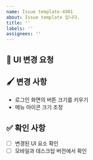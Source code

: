 ```yaml
---
name: Issue template-4901
about: Issue template 입니다.
title: ''
labels: ''
assignees: ''
---
```

## 🎨 UI 변경 요청  
[//]: # (UI 변경 요청 사항에 대해 작성합니다.)  
  
## 🖌 변경 사항  
- 로그인 화면의 버튼 크기를 키우기  
- 메뉴 아이콘 크기 조정  
  
## ✅ 확인 사항  
- [ ] 변경된 UI 요소 확인  
- [ ] 모바일과 데스크탑 버전에서 확인